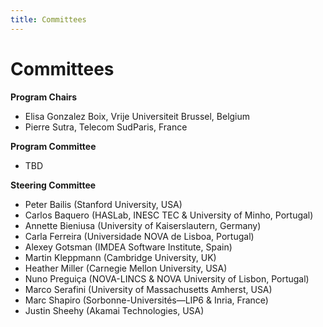 ```yaml
---
title: Committees
---
```

# Committees

**Program Chairs**
* Elisa Gonzalez Boix, Vrije Universiteit Brussel, Belgium
* Pierre Sutra, Telecom SudParis, France

**Program Committee**
* TBD
<!-- * ? Mathieu Perrin / Achour Mostefaoui, Nantes University, France -->
<!-- * Fernando Pedone, Università della Svizzera italiana, Switzerland -->
<!-- * ? Zarko Milosevic, Informal Systems, Canada -->
<!-- * Cesara Dragoi, Amazon, USA -->
<!-- * Kyle Kingsbury, Jepsen, USA -->
<!-- * Shuai Mu, Stony Brook University, USA -->
<!-- * Natacha Crooks, University of California, Berkeley, USA -->
<!-- * Xiaojian Liao, Tsinghua University, China -->

<!-- * Valter Balegas, ElectricSQL, UK/Portugal? -->
<!-- * Vitor Enes, Teleport, USA/Portugal? -->
<!-- * Gowtham Kaki, University of Colorado, Boulder, USA -->
<!-- * Lindsey Kuper, University of California, USA -->
<!-- * Mae Milano, University of California, USA -->
<!-- * Ragnar Mogk, TU Darmstadt, Germany -->
<!-- * Sreeja Nair, ADLINK Technology, France -->
<!-- * Kartik Nagar, Indian Institute of Technology, Madras, India -->
<!-- * Irene Zhang, Microsoft, USA -->
<!-- * (as backup) Carla Ferreira, NOVA University of Lisbon, Portugal, Portugal -->


**Steering Committee**
* Peter Bailis (Stanford University, USA)
* Carlos Baquero (HASLab, INESC TEC & University of Minho, Portugal)
* Annette Bieniusa (University of Kaiserslautern, Germany)
* Carla Ferreira (Universidade NOVA de Lisboa, Portugal)
* Alexey Gotsman (IMDEA Software Institute, Spain)
* Martin Kleppmann (Cambridge University, UK)
* Heather Miller (Carnegie Mellon University, USA)
* Nuno Preguiça (NOVA-LINCS & NOVA University of Lisbon, Portugal)
* Marco Serafini (University of Massachusetts Amherst, USA)
* Marc Shapiro (Sorbonne-Universités—LIP6 & Inria, France)
* Justin Sheehy (Akamai Technologies, USA)
